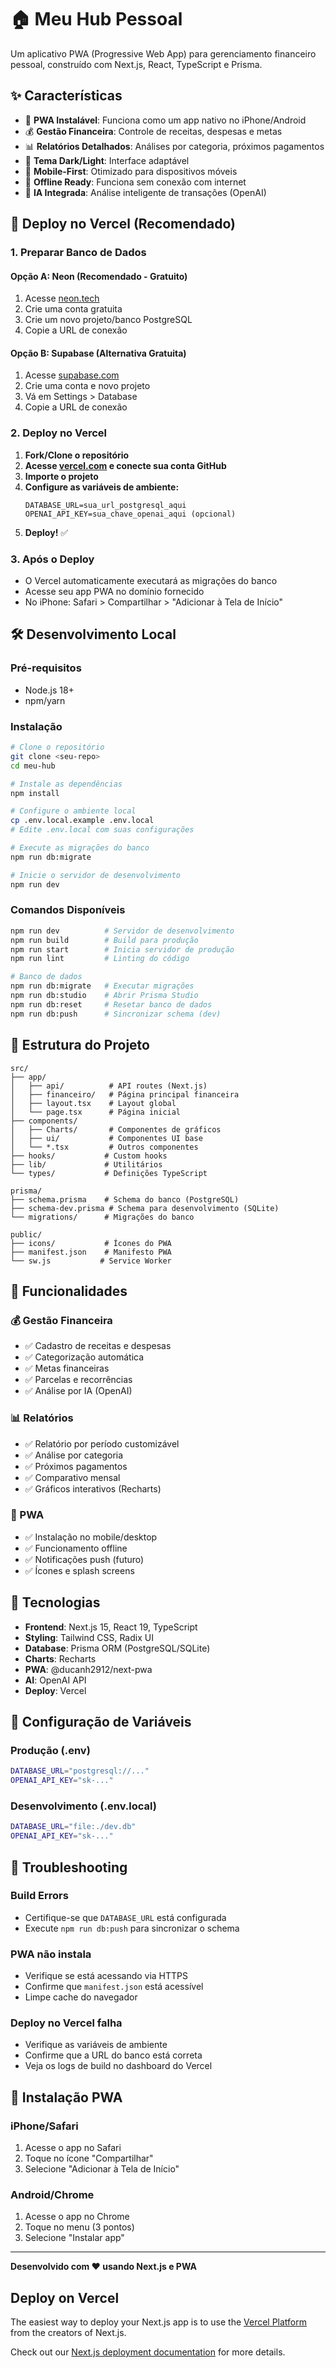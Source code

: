 # 🏠 Meu Hub Pessoal

Um aplicativo PWA (Progressive Web App) para gerenciamento financeiro pessoal, construído com Next.js, React, TypeScript e Prisma.

## ✨ Características

- 📱 **PWA Instalável**: Funciona como um app nativo no iPhone/Android
- 💰 **Gestão Financeira**: Controle de receitas, despesas e metas
- 📊 **Relatórios Detalhados**: Análises por categoria, próximos pagamentos
- 🌙 **Tema Dark/Light**: Interface adaptável
- 📱 **Mobile-First**: Otimizado para dispositivos móveis
- 🔄 **Offline Ready**: Funciona sem conexão com internet
- 🤖 **IA Integrada**: Análise inteligente de transações (OpenAI)

## 🚀 Deploy no Vercel (Recomendado)

### 1. Preparar Banco de Dados

#### Opção A: Neon (Recomendado - Gratuito)

1. Acesse [neon.tech](https://neon.tech)
2. Crie uma conta gratuita
3. Crie um novo projeto/banco PostgreSQL
4. Copie a URL de conexão

#### Opção B: Supabase (Alternativa Gratuita)

1. Acesse [supabase.com](https://supabase.com)
2. Crie uma conta e novo projeto
3. Vá em Settings > Database
4. Copie a URL de conexão

### 2. Deploy no Vercel

1. **Fork/Clone o repositório**
2. **Acesse [vercel.com](https://vercel.com) e conecte sua conta GitHub**
3. **Importe o projeto**
4. **Configure as variáveis de ambiente:**
   ```
   DATABASE_URL=sua_url_postgresql_aqui
   OPENAI_API_KEY=sua_chave_openai_aqui (opcional)
   ```
5. **Deploy!** ✅

### 3. Após o Deploy

- O Vercel automaticamente executará as migrações do banco
- Acesse seu app PWA no domínio fornecido
- No iPhone: Safari > Compartilhar > "Adicionar à Tela de Início"

## 🛠️ Desenvolvimento Local

### Pré-requisitos

- Node.js 18+
- npm/yarn

### Instalação

```bash
# Clone o repositório
git clone <seu-repo>
cd meu-hub

# Instale as dependências
npm install

# Configure o ambiente local
cp .env.local.example .env.local
# Edite .env.local com suas configurações

# Execute as migrações do banco
npm run db:migrate

# Inicie o servidor de desenvolvimento
npm run dev
```

### Comandos Disponíveis

```bash
npm run dev          # Servidor de desenvolvimento
npm run build        # Build para produção
npm run start        # Inicia servidor de produção
npm run lint         # Linting do código

# Banco de dados
npm run db:migrate   # Executar migrações
npm run db:studio    # Abrir Prisma Studio
npm run db:reset     # Resetar banco de dados
npm run db:push      # Sincronizar schema (dev)
```

## 📁 Estrutura do Projeto

```
src/
├── app/
│   ├── api/          # API routes (Next.js)
│   ├── financeiro/   # Página principal financeira
│   ├── layout.tsx    # Layout global
│   └── page.tsx      # Página inicial
├── components/
│   ├── Charts/       # Componentes de gráficos
│   ├── ui/           # Componentes UI base
│   └── *.tsx         # Outros componentes
├── hooks/           # Custom hooks
├── lib/             # Utilitários
└── types/           # Definições TypeScript

prisma/
├── schema.prisma    # Schema do banco (PostgreSQL)
├── schema-dev.prisma # Schema para desenvolvimento (SQLite)
└── migrations/      # Migrações do banco

public/
├── icons/           # Ícones do PWA
├── manifest.json    # Manifesto PWA
└── sw.js           # Service Worker
```

## 🎯 Funcionalidades

### 💰 Gestão Financeira

- ✅ Cadastro de receitas e despesas
- ✅ Categorização automática
- ✅ Metas financeiras
- ✅ Parcelas e recorrências
- ✅ Análise por IA (OpenAI)

### 📊 Relatórios

- ✅ Relatório por período customizável
- ✅ Análise por categoria
- ✅ Próximos pagamentos
- ✅ Comparativo mensal
- ✅ Gráficos interativos (Recharts)

### 📱 PWA

- ✅ Instalação no mobile/desktop
- ✅ Funcionamento offline
- ✅ Notificações push (futuro)
- ✅ Ícones e splash screens

## 🔧 Tecnologias

- **Frontend**: Next.js 15, React 19, TypeScript
- **Styling**: Tailwind CSS, Radix UI
- **Database**: Prisma ORM (PostgreSQL/SQLite)
- **Charts**: Recharts
- **PWA**: @ducanh2912/next-pwa
- **AI**: OpenAI API
- **Deploy**: Vercel

## 📝 Configuração de Variáveis

### Produção (.env)

```bash
DATABASE_URL="postgresql://..."
OPENAI_API_KEY="sk-..."
```

### Desenvolvimento (.env.local)

```bash
DATABASE_URL="file:./dev.db"
OPENAI_API_KEY="sk-..."
```

## 🐛 Troubleshooting

### Build Errors

- Certifique-se que `DATABASE_URL` está configurada
- Execute `npm run db:push` para sincronizar o schema

### PWA não instala

- Verifique se está acessando via HTTPS
- Confirme que `manifest.json` está acessível
- Limpe cache do navegador

### Deploy no Vercel falha

- Verifique as variáveis de ambiente
- Confirme que a URL do banco está correta
- Veja os logs de build no dashboard do Vercel

## 📱 Instalação PWA

### iPhone/Safari

1. Acesse o app no Safari
2. Toque no ícone "Compartilhar"
3. Selecione "Adicionar à Tela de Início"

### Android/Chrome

1. Acesse o app no Chrome
2. Toque no menu (3 pontos)
3. Selecione "Instalar app"

---

**Desenvolvido com ❤️ usando Next.js e PWA**

## Deploy on Vercel

The easiest way to deploy your Next.js app is to use the [Vercel Platform](https://vercel.com/new?utm_medium=default-template&filter=next.js&utm_source=create-next-app&utm_campaign=create-next-app-readme) from the creators of Next.js.

Check out our [Next.js deployment documentation](https://nextjs.org/docs/app/building-your-application/deploying) for more details.
